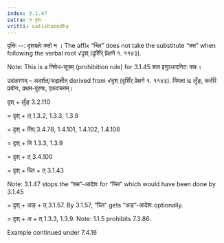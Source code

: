 ```yaml
---
index: 3.1.47
sutra: न दृशः
vritti: satishabodha
---
```



वृत्तिः --: दृशश्च्लेः क्सो न । The affix “च्लि” does not take the substitute “क्स” when following the verbal root √दृश् (दृशिँर् प्रेक्षणे १. ११४३).

Note: This is a निषेध-सूत्रम् (prohibition rule) for 3.1.45 शल इगुपधादनिटः क्सः।


उदाहरणम् – अदर्शत्/अद्राक्षीत् derived from √दृश् (दृशिँर् प्रेक्षणे १. ११४३). विवक्षा is लुँङ्, कर्तरि प्रयोगः, प्रथम-पुरुषः, एकवचनम्।


दृश् + लुँङ् 3.2.110

= दृश् + ल् 1.3.2, 1.3.3, 1.3.9

= दृश् + तिप् 3.4.78, 1.4.101, 1.4.102, 1.4.108

= दृश् + ति 1.3.3, 1.3.9

= दृश् + त् 3.4.100

= दृश् + च्लि + त् 3.1.43

Note: 3.1.47 stops the “क्स”-आदेशः for “च्लि” which would have been done by 3.1.45

= दृश् + अङ् + त् 3.1.57. By 3.1.57, “च्लि” gets “अङ्”-आदेशः optionally.

= दृश् + अ + त् 1.3.3, 1.3.9. Note: 1.1.5 prohibits 7.3.86.


Example continued under 7.4.16

